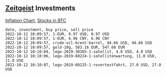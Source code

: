 ## [Zeitgeist](index.html) Investments

[Inflation Chart](https://inflationchart.com),
[Stocks in BTC](https://stonksinbtc.xyz/)

```
date, investment, buy price, sell price
2022-10-12 10:09:57, 1-EUR, 0.97 USD, 0.97 USD
2022-10-12 10:09:57, 1-EUR, 6.96 CNY, 6.96 CNY
2022-10-12 10:09:57, crude-oil-brent-barrel, 94.66 USD, 94.66 USD
2022-10-12 10:09:57, gold-10g, 583.16 EUR, 547.68 EUR
2022-10-12 10:10:04, lego-2019-30365-1-satellit, 4.0 USD, 4.0 USD
2022-10-12 10:10:06, lego-2019-60224-1-satellitenwartung, 11.0 USD, 11.0 USD
2022-10-12 10:10:07, lego-2019-60225-1-rovertestfahrt, 27.0 USD, 27.0 USD
```
